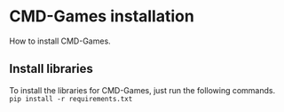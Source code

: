 # CMD-Games installation
How to install CMD-Games.

## Install libraries
To install the libraries for CMD-Games, just run the following commands.
```pip install -r requirements.txt```
